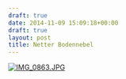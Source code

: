 ```yaml
---
draft: true
date: 2014-11-09 15:09:18+00:00
draft: true
layout: post
title: Netter Bodennebel
---
```


[![IMG_0863.JPG](http://clemi.ag3r.at/wp-content/uploads/2014/11/IMG_0863.jpg)](http://clemi.ag3r.at/wp-content/uploads/2014/11/IMG_0863.jpg)
